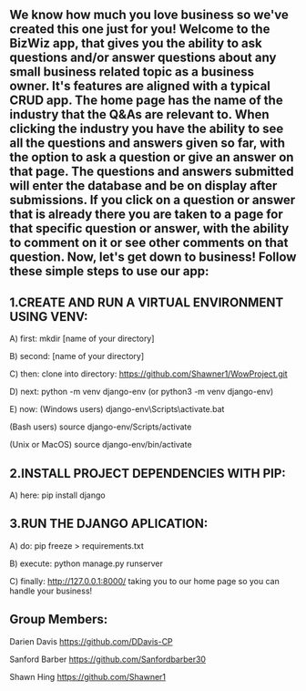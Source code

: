 We know how much you love business so we've created this one just for you! Welcome to the BizWiz app, that gives you the ability to ask questions and/or answer questions about any small business related topic as a business owner. It's features are aligned with a typical CRUD app. The home page has the name of the industry that the Q&As are relevant to. When clicking the industry you have the ability to see all the questions and answers given so far, with the option to ask a question or give an answer on that page. The questions and answers submitted will enter the database and be on display after submissions. If you click on a question or answer that is already there you are taken to a page for that specific question or answer, with the ability to comment on it or see other comments on that question. Now, let's get down to business! Follow these simple steps to use our app:
--------------------------------------------------
1.CREATE AND RUN A VIRTUAL ENVIRONMENT USING VENV:
--------------------------------------------------
A) first: mkdir [name of your directory]

B) second: [name of your directory]

C) then: clone into directory: https://github.com/Shawner1/WowProject.git

D) next: python -m venv django-env (or python3 -m venv django-env)

E) now: (Windows users) django-env\Scripts\activate.bat

(Bash users) source django-env/Scripts/activate

(Unix or MacOS) source django-env/bin/activate

2.INSTALL PROJECT DEPENDENCIES WITH PIP:
-------------------------------------------------
A) here: pip install django

3.RUN THE DJANGO APLICATION:
-------------------------------------------------
A) do: pip freeze > requirements.txt

B) execute: python manage.py runserver

C) finally: http://127.0.0.1:8000/ taking you to our home page so you can handle your business!

Group Members:
-------------------------------------------------
Darien Davis https://github.com/DDavis-CP

Sanford Barber https://github.com/Sanfordbarber30

Shawn Hing https://github.com/Shawner1

